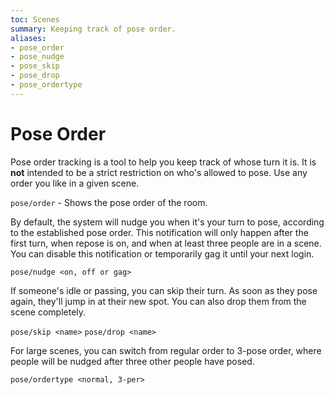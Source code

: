 ```yaml
---
toc: Scenes
summary: Keeping track of pose order.
aliases:
- pose_order
- pose_nudge
- pose_skip
- pose_drop
- pose_ordertype
---
```

# Pose Order

Pose order tracking is a tool to help you keep track of whose turn it is.  It is **not** intended to be a strict restriction on who's allowed to pose.  Use any order you like in a given scene.

`pose/order` - Shows the pose order of the room.

By default, the system will nudge you when it's your turn to pose, according to the established pose order.  This notification will only happen after the first turn, when repose is on, and when at least three people are in a scene.  You can disable this notification or temporarily gag it until your next login.

`pose/nudge <on, off or gag>`

If someone's idle or passing, you can skip their turn.  As soon as they pose again, they'll jump in at their new spot.  You can also drop them from the scene completely.

`pose/skip <name>`
`pose/drop <name>`

For large scenes, you can switch from regular order to 3-pose order, where people will be nudged after three other people have posed.

`pose/ordertype <normal, 3-per>`

